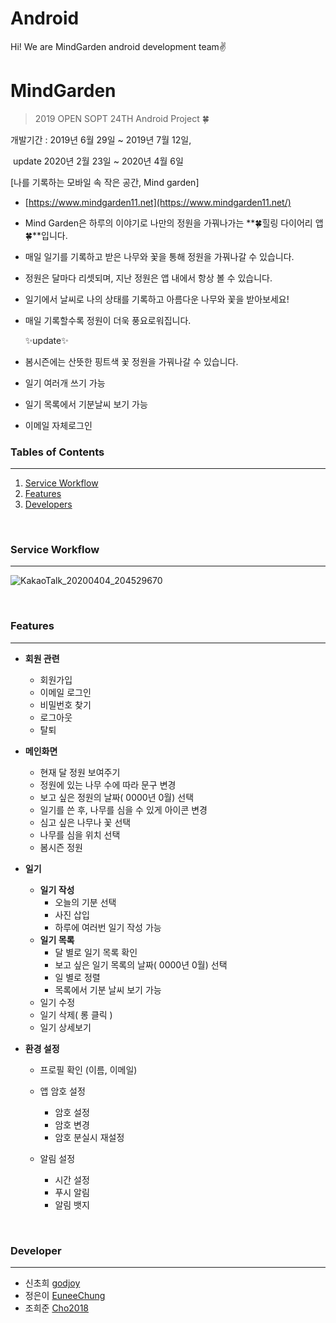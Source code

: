 # Android
Hi! We are MindGarden android development team✌️



# MindGarden 

> 2019 OPEN SOPT 24TH Android Project 🍀

개발기간 : 2019년 6월 29일 ~ 2019년 7월 12일, 

​                    update 2020년 2월 23일 ~ 2020년 4월 6일

[나를 기록하는 모바일 속 작은 공간, Mind garden]

- [https://www.mindgarden11.net](https://www.mindgarden11.net/)

- Mind Garden은 하루의 이야기로 나만의 정원을 가꿔나가는 **🍀힐링 다이어리 앱🍀**입니다.

- 매일 일기를 기록하고 받은 나무와 꽃을 통해 정원을 가꿔나갈 수 있습니다.

- 정원은 달마다 리셋되며, 지난 정원은 앱 내에서 항상 볼 수 있습니다.

- 일기에서 날씨로 나의 상태를 기록하고 아름다운 나무와 꽃을 받아보세요!

- 매일 기록할수록 정원이 더욱 풍요로워집니다. 

  

  ✨update✨

- 봄시즌에는 산뜻한 핑트색 꽃 정원을 가꿔나갈 수 있습니다.

- 일기 여러개 쓰기 가능

- 일기 목록에서 기분날씨 보기 가능

- 이메일 자체로그인

  

### Tables of Contents
------

1. [Service Workflow](#service)
2. [Features](#features)
3. [Developers](developers)
</br>




<a name="service"></a>

### Service Workflow
------

![KakaoTalk_20200404_204529670](https://user-images.githubusercontent.com/51378843/78564809-f704db80-7857-11ea-80bd-4a1985085b11.jpg)


</br>
<a name="features"></a>

### Features

------

- **회원 관련**
  - 회원가입
  - 이메일 로그인
  - 비밀번호 찾기
  - 로그아웃 
  - 탈퇴
- **메인화면**
  - 현재 달 정원 보여주기
  - 정원에 있는 나무 수에 따라 문구 변경
  - 보고 싶은 정원의 날짜( 0000년 0월)  선택
  - 일기를 쓴 후, 나무를 심을 수 있게 아이콘 변경
  - 심고 싶은 나무나 꽃 선택
  - 나무를 심을 위치 선택
  - 봄시즌 정원

- **일기**

  - **일기 작성**
    - 오늘의 기분 선택
    - 사진 삽입
    - 하루에 여러번 일기 작성 가능
  - **일기 목록**
    - 달 별로 일기 목록 확인
    - 보고 싶은 일기 목록의 날짜( 0000년 0월)  선택
    - 일 별로 정렬
    - 목록에서 기분 날씨 보기 가능
  - 일기 수정
  - 일기 삭제( 롱 클릭 )
  - 일기 상세보기

- **환경 설정**

  - 프로필 확인 (이름, 이메일)

  - 앱 암호 설정 
    - 암호 설정
    - 암호 변경
    - 암호 분실시 재설정
  - 알림 설정
    - 시간 설정
    - 푸시 알림
    - 알림 뱃지
</br>



<a name="developers"></a>

### Developer
------

- 신초희  [godjoy](https://github.com/godjoy)
- 정은이 [EuneeChung](https://github.com/EuneeChung)
- 조희준 [Cho2018](https://github.com/Cho2018)
